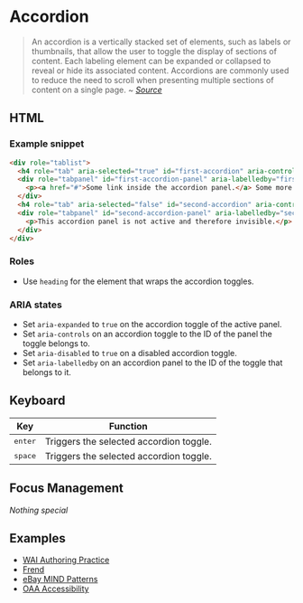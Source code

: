 # Accordion
> An accordion is a vertically stacked set of elements, such as labels or thumbnails, that allow the user to toggle the display of sections of content. Each labeling element can be expanded or collapsed to reveal or hide its associated content. Accordions are commonly used to reduce the need to scroll when presenting multiple sections of content on a single page.
~ *[Source](https://www.w3.org/TR/wai-aria-practices-1.1/#accordion)*

## HTML
### Example snippet
```html
<div role="tablist">
  <h4 role="tab" aria-selected="true" id="first-accordion" aria-controls="first-accordion-panel" tabindex="0">Active panel</h4>
  <div role="tabpanel" id="first-accordion-panel" aria-labelledby="first-accordion">
    <p><a href="#">Some link inside the accordion panel.</a> Some more text inside the accordion panel.</p>
  </div>
  <h4 role="tab" aria-selected="false" id="second-accordion" aria-controls="second-accordion-panel" tabindex="0">Another panel</h4>
  <div role="tabpanel" id="second-accordion-panel" aria-labelledby="second-accordion">
    <p>This accordion panel is not active and therefore invisible.</p>
  </div>
</div>
```

### Roles
 - Use `heading` for the element that wraps the accordion toggles.

### ARIA states
- Set `aria-expanded` to `true` on the accordion toggle of the active panel.
- Set `aria-controls` on an accordion toggle to the ID of the panel the toggle belongs to.
- Set `aria-disabled` to `true` on a disabled accordion toggle.
- Set `aria-labelledby` on an accordion panel to the ID of the toggle that belongs to it.

## Keyboard
| Key | Function |
|------------------|-----------------------------------------|
| <kbd>enter</kbd> | Triggers the selected accordion toggle. |
| <kbd>space</kbd> | Triggers the selected accordion toggle. |

## Focus Management
*Nothing special*

## Examples
- [WAI Authoring Practice](https://www.w3.org/TR/wai-aria-practices-1.1/examples/accordion/accordion1.html)
- [Frend](https://frend.co/components/accordion/)
- [eBay MIND Patterns](http://ianmcburnie.github.io/mindpatterns/disclosure/accordion/index.html)
- [OAA Accessibility](http://www.oaa-accessibility.org/example/35/)
